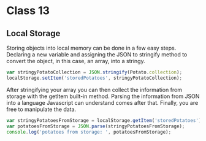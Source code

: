 # Class 13

## Local Storage


Storing objects into local memory can be done in a few easy steps. Declaring a new variable and assigning the JSON to stringify method to convert the object, in this case, an array, into a stringy.

```js
var stringyPotatoCollection = JSON.stringify(Potato.collection);
localStorage.setItem('storedPotatoes', stringyPotatoCollection);
```

After stringifying your array you can then collect the information from storage with the getItem built-in method. Parsing the information from JSON into a language Javascript can understand comes after that. Finally, you are free to manipulate the data.

```js
var stringyPotatoesFromStorage = localStorage.getItem('storedPotatoes');
var potatoesFromStorage = JSON.parse(stringyPotatoesFromStorage);
console.log('potatoes from storage: ', potatoesFromStorage);
```